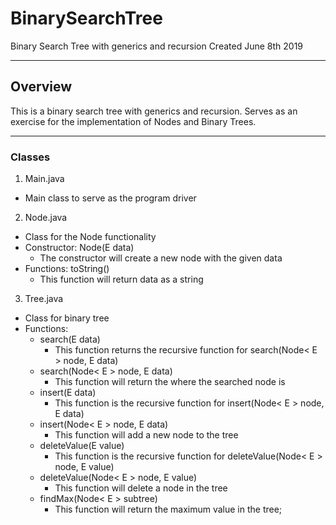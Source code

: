 # BinarySearchTree
Binary Search Tree with generics and recursion
Created June 8th 2019

-------------------------------------------------------------------------------
## Overview
This is a binary search tree with generics and recursion.
Serves as an exercise for the implementation of Nodes and Binary Trees.

-------------------------------------------------------------------------------
### Classes
1. Main.java
 * Main class to serve as the program driver
 
2. Node.java
 * Class for the Node functionality
 * Constructor: Node(E data)
   * The constructor will create a new node with the given data
 * Functions: toString()
     * This function will return data as a string


3. Tree.java
 * Class for binary tree
 * Functions:
   * search(E data)
     * This function returns the recursive function for search(Node< E > node, E data)
   * search(Node< E > node, E data)
     * This function will return the where the searched node is
   * insert(E data)
     * This function is the recursive function for insert(Node< E > node, E data)
   * insert(Node< E > node, E data)
     * This function will add a new node to the tree
   * deleteValue(E value)
     * This function is the recursive function for deleteValue(Node< E > node, E value)
   * deleteValue(Node< E > node, E value)
     * This function will delete a node in the tree
   * findMax(Node< E > subtree)
     * This function will return the maximum value in the tree;
 
